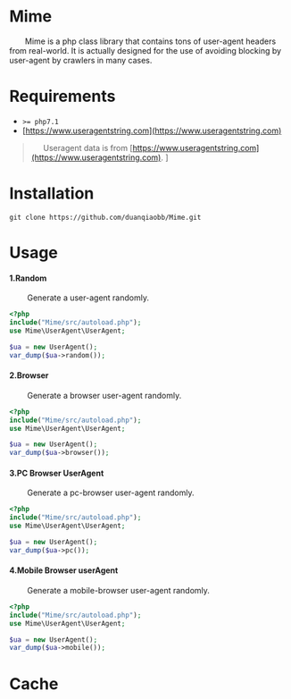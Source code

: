 # Mime

&ensp;&ensp;&ensp;&ensp;Mime is a php class library that contains tons of user-agent headers from real-world.
It is actually designed for the use of avoiding blocking by user-agent by crawlers in many cases.

# Requirements

+ `>= php7.1`
+ [https://www.useragentstring.com](https://www.useragentstring.com)

> &ensp;&ensp;&ensp;Useragent data is from [https://www.useragentstring.com](https://www.useragentstring.com).
]


# Installation

```shell
git clone https://github.com/duanqiaobb/Mime.git
```

# Usage

#### 1.Random

&ensp;&ensp;&ensp;&ensp; Generate a user-agent randomly.

```php
<?php
include("Mime/src/autoload.php");
use Mime\UserAgent\UserAgent;

$ua = new UserAgent();
var_dump($ua->random());
```


#### 2.Browser

&ensp;&ensp;&ensp;&ensp; Generate a browser user-agent randomly.

```php
<?php
include("Mime/src/autoload.php");
use Mime\UserAgent\UserAgent;

$ua = new UserAgent();
var_dump($ua->browser());
```

#### 3.PC Browser UserAgent

&ensp;&ensp;&ensp;&ensp; Generate a pc-browser user-agent randomly.

```php
<?php
include("Mime/src/autoload.php");
use Mime\UserAgent\UserAgent;

$ua = new UserAgent();
var_dump($ua->pc());
```

#### 4.Mobile Browser userAgent

&ensp;&ensp;&ensp;&ensp; Generate a mobile-browser user-agent randomly.

```php
<?php
include("Mime/src/autoload.php");
use Mime\UserAgent\UserAgent;

$ua = new UserAgent();
var_dump($ua->mobile());
```

# Cache

&ensp;&ensp;&ensp;&ensp;



